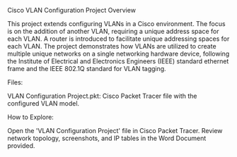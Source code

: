 Cisco VLAN Configuration Project Overview

This project extends configuring VLANs in a Cisco environment. The focus is on the addition of another VLAN, requiring a unique address space for each VLAN. A router is introduced to facilitate unique addressing spaces for each VLAN. The project demonstrates how VLANs are utilized to create multiple unique networks on a single networking hardware device, following the Institute of Electrical and Electronics Engineers (IEEE) standard ethernet frame and the IEEE 802.1Q standard for VLAN tagging.

Files:

VLAN Configuration Project.pkt: Cisco Packet Tracer file with the configured VLAN model.

How to Explore:

Open the 'VLAN Configuration Project' file in Cisco Packet Tracer.
Review network topology, screenshots, and IP tables in the Word Document provided.

